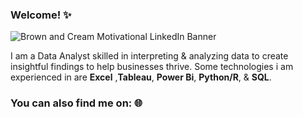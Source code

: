### Welcome! ✨

![Brown and Cream Motivational LinkedIn Banner](https://user-images.githubusercontent.com/92557120/149634482-9a814d30-772b-491a-9f0f-3eb927f1fea8.png)


I am a Data Analyst skilled in interpreting & analyzing data to create insightful findings to help businesses thrive. Some technologies i am experienced in are **Excel** ,**Tableau**, **Power Bi**, **Python/R**, & **SQL**.


### You can also find me on: 🌐 



<!--
**avinjabbar/avinjabbar** is a ✨ _special_ ✨ repository because its `README.md` (this file) appears on your GitHub profile.

Here are some ideas to get you started:

- 🔭 I’m currently working on ...
- 🌱 I’m currently learning ...
- 👯 I’m looking to collaborate on ...
- 🤔 I’m looking for help with ...
- 💬 Ask me about ...
- 📫 How to reach me: ...
- 😄 Pronouns: ...
- ⚡ Fun fact: ...
-->
